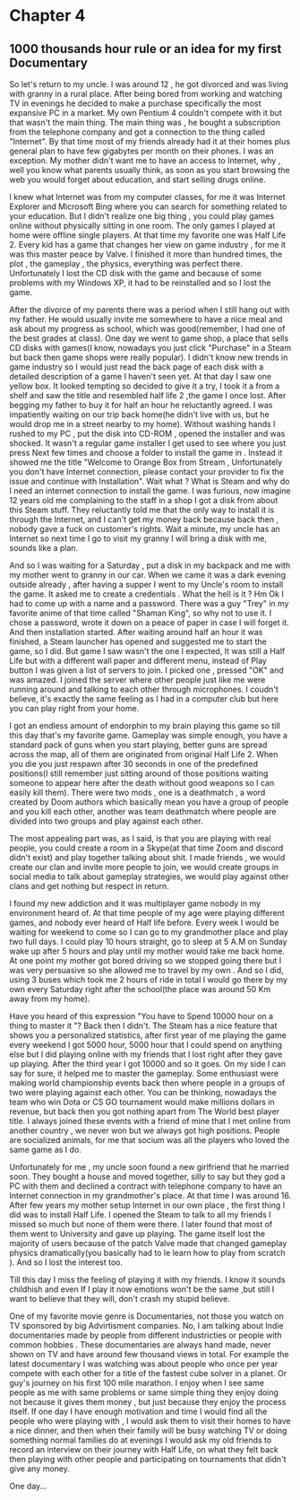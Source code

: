 # Chapter 4
## 1000 thousands hour rule or an idea for my first Documentary
So let's return to my uncle. I was around 12 , he got divorced and was living with granny in a rural place. After being bored from working and watching TV in evenings he decided to make a purchase specifically the most expansive PC in a market. My own Pentium 4 couldn't compete with it but that wasn't the main thing. The main thing was , he bought a subscription from the telephone company and got a connection to the thing called "Internet". By that time most of my friends already had it at their homes plus general plan to have few gigabytes per month on their phones. I was an exception. My mother didn't want me to have an access to Internet, why , well you know what parents usually think, as soon as you start browsing the web you would forget about education, and start selling drugs online. 

I knew what Internet was from my computer classes, for me it was Internet Explorer and Microsoft Bing where you can search for something related to your education. But I didn't realize one big thing , you could play games online without physically sitting in one room. The only games I played at home were offline single players. At that time my favorite one was Half Life 2. Every kid has a game that changes her view on game industry , for me it was this master peace by Valve. I finished it more than hundred times, the plot , the gameplay , the physics, everything was perfect there. Unfortunately I lost the CD disk with the game and because of some problems with my Windows XP, it had to be reinstalled and so I lost the game. 

After the divorce of my parents there was a period when I still hang out with my father. He would usually invite me somewhere to have a nice meal and ask about my progress as school, which was good(remember, I had one of the best grades at class). One day we went to game shop, a place that sells CD disks with games(I know, nowadays you just click "Purchase" in a Steam but back then game shops were really popular). I didn't know new trends in game industry so I would just read the back page of each disk with a detailed description of a game I haven't seen yet. At that day I saw one yellow box. It looked tempting so decided to give it a try, I took it a from a shelf and saw the title and resembled half life 2 ,the game I once lost. After begging my father to buy it for half an hour he reluctantly agreed. I was impatiently waiting on our trip back home(he didn't live with us, but he would drop me in a street nearby to my home). Without washing hands I rushed to my PC , put the disk into CD-ROM , opened the installer and was shocked. It wasn't a regular game installer I get used to see where you just press Next few times and choose a folder to install the game in .
Instead it showed me the title "Welcome to Orange Box from Stream , Unfortunately you don't have Internet connection, please contact your provider to fix the issue and continue with Installation". Wait what ? What is Steam and why do I need an internet connection to install the game. I was furious, now imagine 12 years old me complaining to the staff in a shop I got a disk from about this Steam stuff. They reluctantly told me that the only way to install it is through the Internet, and I can't get my money back because back then , nobody gave a fuck on customer's rights. Wait a minute, my uncle has an Internet so next time I go to visit my granny I will bring a disk with me, sounds like a plan.

And so I was waiting for a Saturday , put a disk in my backpack and me with my mother went to granny in our car.
When we came it was a dark evening outside already , after having a supper I went to my Uncle's room to install the game. It asked me to create a credentials . What the hell is it ? Hm Ok I had to come up with 
a name and a password. There was a guy "Trey" in my favorite anime of that time called "Shaman King", so why not to use it. I chose a password, wrote it down on a peace of paper in case I will forget it. And then installation started. After waiting around half an hour it was finished, a Steam launcher has opened and suggested me to start the game, so I did. But game I saw wasn't the one I expected, It was still a Half Life but with a different wall paper and different menu, instead of Play button I was given a list of servers to join. I picked one , pressed "OK" and was amazed. I joined the server where other people just like me were running around and talking to each other through microphones. I coudn't believe, it's exactly the same feeling as I had in a computer club but here you can play right from your home.

I got an endless amount of endorphin to my brain playing this game so till this day that's my favorite game. Gameplay was simple enough, you have a standard pack of guns when you start playing, better guns are spread across the map, all of them are originated from original Half Life 2. When you die you just respawn after 30 seconds in one of the predefined positions(I still remember just sitting around of those positions waiting someone to appear here after the death without good weapons so I can easily kill them). There were two mods , one is a deathmatch , a word created by Doom authors which basically mean you have a group of people and you kill each other, another was team deathmatch where people are divided into two groups and play against each other. 

The most appealing part was, as I said, is that you are playing with real people, you could create a room in a Skype(at that time Zoom and discord didn't exist) and play together talking about shit. I made friends , we would create our clan and invite more people to join, we would create groups in social media to talk about gameplay strategies, we would play against other clans and get nothing but respect in return.

I found my new addiction and it was multiplayer game nobody in my environment heard of. At that time people of my age were playing different games, and nobody ever heard of Half life before. Every week I would be waiting for weekend to come so I can go to my grandmother place and play two full days. I could play 10 hours straight, go to sleep at 5 A.M on Sunday  wake up after 5 hours and play until my mother would take me back home. At one point my mother got bored driving so we stopped going there but I was very persuasive so she allowed me to travel by my own . And so I did, using 3 buses which took me 2 hours of ride in total I would go there by my own every Saturday right after the school(the place was around 50 Km away from my home).

Have you heard of this expression "You have to Spend 10000 hour on a thing to master it "? Back then I didn't. The Steam has a nice feature that shows you a personalized statistics, after first year of me playing the game every weekend I got 5000 hour, 5000 hour that I could spend on anything else but I did playing online with my friends that I lost right after they gave up playing. After the third year I got 10000 and so it goes. On my side I can say for sure, it helped me to master the gameplay. Some enthusiast were making world championship events back then where people in a groups of two were playing against each other. You can be thinking, nowadays the team who win Dota or CS GO tournament would make millions dollars in revenue, but back then you got nothing apart from The World best player title. I always joined these events with a friend of mine that I met online from another country , we never won but we always got high positions. People are socialized animals, for me that socium was all the players who loved the same game as I do.

Unfortunately for me , my uncle soon found a new girlfriend that he married soon. They bought a house and moved together, silly to say but they god a PC with them and declined a contract with telephone company to have an Internet connection in my grandmother's place. At that time I was around 16. After few years my mother setup Internet in our own place , the first thing I did was to install Half Life. I opened the Steam to talk to all my friends I missed so much but none of them were there. I later found that most of them went to University and gave up playing. The game itself lost the majority of users because of the patch Valve made that changed gameplay physics dramatically(you basically had to le learn how to play from scratch ). And so I lost the interest too. 

Till this day I miss the feeling of playing it with my friends. I know it sounds childhish and even If I play it now emotions won't be the same ,but still I want to believe that they will, don't crash my stupid believe.

One of my favorite movie genre is Documentaries, not those you watch on TV sponsored by big Advirtisment companies. No, I am talking about Indie documentaries made by people from different industricties or people with common hobbies . These documentaries are always hand made, never shown on TV and have around few thousand views in total. For example the latest documentary I was watching was about people who once per year compete with each other for a title of the fastest cube solver in a planet. Or guy's journey on his first 100 mile marathon. I enjoy when I see same people as me with same problems or same simple thing they enjoy doing not because it gives them money , but just because they enjoy the process itself. If one day I have enough motivation and time I would find all the people who were playing with , I would ask them to visit their homes to have a nice dinner, and then when their family will be busy watching TV or doing something normal families do at evenings I would ask my old friends to record an interview on their journey with Half Life, on what they felt back then playing with other people and participating on tournaments that didn't give any money. 

One day...